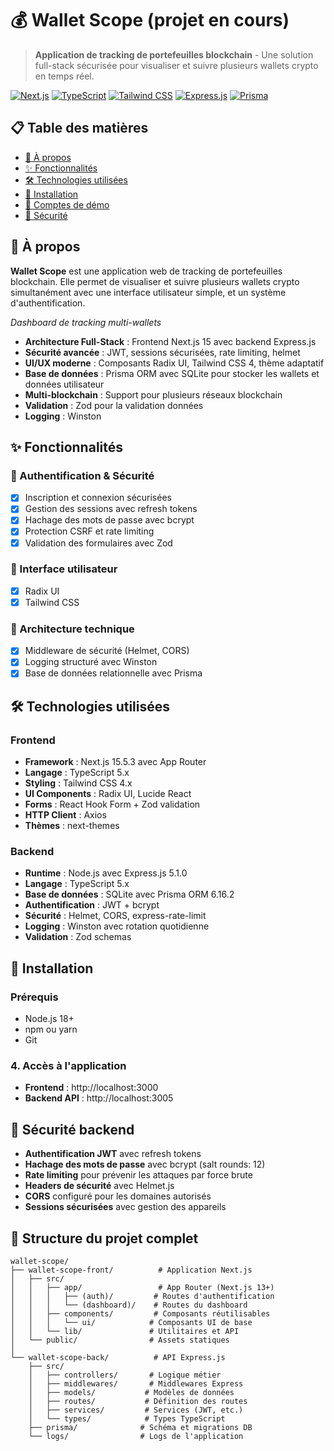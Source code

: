 # 💰 Wallet Scope (projet en cours)

> **Application de tracking de portefeuilles blockchain** - Une solution full-stack sécurisée pour visualiser et suivre plusieurs wallets crypto en temps réel.

[![Next.js](https://img.shields.io/badge/Next.js-15.5.3-black?style=flat-square&logo=next.js)](https://nextjs.org/)
[![TypeScript](https://img.shields.io/badge/TypeScript-5.x-blue?style=flat-square&logo=typescript)](https://www.typescriptlang.org/)
[![Tailwind CSS](https://img.shields.io/badge/Tailwind_CSS-4.x-38B2AC?style=flat-square&logo=tailwind-css)](https://tailwindcss.com/)
[![Express.js](https://img.shields.io/badge/Express.js-5.1.0-green?style=flat-square&logo=express)](https://expressjs.com/)
[![Prisma](https://img.shields.io/badge/Prisma-6.16.2-2D3748?style=flat-square&logo=prisma)](https://www.prisma.io/)

## 📋 Table des matières

- [🎯 À propos](#-à-propos)
- [✨ Fonctionnalités](#-fonctionnalités)
- [🛠️ Technologies utilisées](#️-technologies-utilisées)
- [🚀 Installation](#-installation)
- [🧪 Comptes de démo](#-comptes-de-démonstration)
- [🔐 Sécurité](#-sécurité)

## 🎯 À propos

**Wallet Scope** est une application web de tracking de portefeuilles blockchain. Elle permet de visualiser et suivre plusieurs wallets crypto simultanément avec une interface utilisateur simple, et un système d'authentification.


*Dashboard de tracking multi-wallets*

- **Architecture Full-Stack** : Frontend Next.js 15 avec backend Express.js
- **Sécurité avancée** : JWT, sessions sécurisées, rate limiting, helmet
- **UI/UX moderne** : Composants Radix UI, Tailwind CSS 4, thème adaptatif
- **Base de données** : Prisma ORM avec SQLite pour stocker les wallets et données utilisateur
- **Multi-blockchain** : Support pour plusieurs réseaux blockchain
- **Validation** : Zod pour la validation données
- **Logging** : Winston

## ✨ Fonctionnalités

### 🔐 Authentification & Sécurité
- [x] Inscription et connexion sécurisées
- [x] Gestion des sessions avec refresh tokens
- [x] Hachage des mots de passe avec bcrypt
- [x] Protection CSRF et rate limiting
- [x] Validation des formulaires avec Zod

### 💼 Interface utilisateur
- [x] Radix UI
- [x] Tailwind CSS

### 🔧 Architecture technique
- [x] Middleware de sécurité (Helmet, CORS)
- [x] Logging structuré avec Winston
- [x] Base de données relationnelle avec Prisma

## 🛠️ Technologies utilisées

### Frontend
- **Framework** : Next.js 15.5.3 avec App Router
- **Langage** : TypeScript 5.x
- **Styling** : Tailwind CSS 4.x
- **UI Components** : Radix UI, Lucide React
- **Forms** : React Hook Form + Zod validation
- **HTTP Client** : Axios
- **Thèmes** : next-themes

### Backend
- **Runtime** : Node.js avec Express.js 5.1.0
- **Langage** : TypeScript 5.x
- **Base de données** : SQLite avec Prisma ORM 6.16.2
- **Authentification** : JWT + bcrypt
- **Sécurité** : Helmet, CORS, express-rate-limit
- **Logging** : Winston avec rotation quotidienne
- **Validation** : Zod schemas

## 🚀 Installation

### Prérequis
- Node.js 18+ 
- npm ou yarn
- Git

### 4. Accès à l'application
- **Frontend** : http://localhost:3000
- **Backend API** : http://localhost:3005


## 🔐 Sécurité backend

- **Authentification JWT** avec refresh tokens
- **Hachage des mots de passe** avec bcrypt (salt rounds: 12)
- **Rate limiting** pour prévenir les attaques par force brute
- **Headers de sécurité** avec Helmet.js
- **CORS** configuré pour les domaines autorisés
- **Sessions sécurisées** avec gestion des appareils


## 📁 Structure du projet complet

```
wallet-scope/
├── wallet-scope-front/          # Application Next.js
│   ├── src/
│   │   ├── app/                 # App Router (Next.js 13+)
│   │   │   ├── (auth)/         # Routes d'authentification
│   │   │   └── (dashboard)/    # Routes du dashboard
│   │   ├── components/         # Composants réutilisables
│   │   │   └── ui/            # Composants UI de base
│   │   └── lib/               # Utilitaires et API
│   └── public/                # Assets statiques
│
└── wallet-scope-back/          # API Express.js
    ├── src/
    │   ├── controllers/       # Logique métier
    │   ├── middlewares/       # Middlewares Express
    │   ├── models/           # Modèles de données
    │   ├── routes/           # Définition des routes
    │   ├── services/         # Services (JWT, etc.)
    │   └── types/            # Types TypeScript
    ├── prisma/              # Schéma et migrations DB
    └── logs/                # Logs de l'application
```